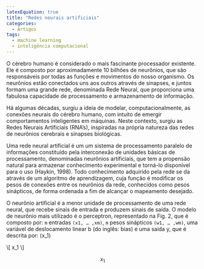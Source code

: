 ```yaml
---
latexEquation: true
title: "Redes neurais artificiais"
categories:
  - Artigos
tags:
  - machine learning
  - inteligência computacional
---
```


O cérebro humano é considerado o mais fascinante processador existente. Ele é composto por aproximadamente 10 bilhões de neurônios, que são responsáveis por todas as funções e movimentos do nosso organismo. Os neurônios estão conectados uns aos outros através de sinapses, e juntos formam uma grande rede, denominada Rede Neural, que proporciona uma fabulosa capacidade de processamento e armazenamento de informação.

Há algumas décadas, surgiu a ideia de modelar, computacionalmente, as conexões neurais do cérebro humano, com intuito de emergir comportamentos inteligentes em máquinas. Neste contexto, surgiu as Redes Neurais Artificiais (RNA’s), inspiradas na própria natureza das redes de neurônios cerebrais e sinapses biológicas.


Uma rede neural artificial é um um sistema de processamento paralelo de informações constituído pela interconexão de unidades básicas de processamento, denominadas neurônios artificiais, que tem a propensão natural para armazenar conhecimento experimental e torná-lo disponível para o uso (Haykin, 1998). Todo conhecimento adquirido pela rede se da através de um algoritmo de aprendizagem, cuja função é modificar os pesos de conexões entre os neurônios da rede, conhecidos como pesos sinápticos, de forma ordenada a fim de alcançar o mapeamento desejado.

O neurônio artificial é a menor unidade de processamento de uma rede neural, que recebe sinais de entrada e produzem sinais de saída. O modelo de neurônio mais utilizado é o perceptron, representado na Fig. 2, que é composto por: `m` entradas `(x1, … ,xm)`, `m` pesos sinápticos `(w1, … ,wm)`, uma variável de deslocamento linear b (do inglês: bias) e uma saída y, que é descrita por: \(x_1\) 

\\[ x_1 \\]

$$x_1$$